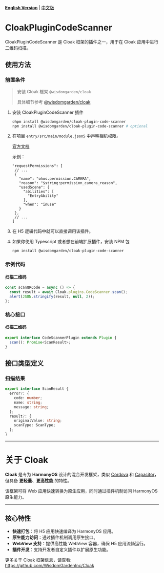 [**English Version**](./README-EN.md) | [中文版](./README.md)

# CloakPluginCodeScanner

CloakPluginCodeScanner 是 Cloak 框架的插件之一，用于在 Cloak 应用中进行二维码扫描。

## 使用方法

### 前置条件

> 安装 Cloak 框架 `@wisdomgarden/cloak`
>
> 具体细节参考 [@wisdomgarden/cloak](https://ohpm.openharmony.cn/#/cn/detail/@wisdomgarden%2Fcloak)

1. 安装 CloakPluginCodeScanner 插件
   ```bash
   ohpm install @wisdomgarden/cloak-plugin-code-scanner
   npm install @wisdomgarden/cloak-plugin-code-scanner # optional
   ```

2. 在项目 `entry/src/main/module.json5` 中声明相机权限。

   [官方文档](https://developer.huawei.com/consumer/cn/doc/harmonyos-guides-V5/declare-permissions-V5#%E5%9C%A8%E9%85%8D%E7%BD%AE%E6%96%87%E4%BB%B6%E4%B8%AD%E5%A3%B0%E6%98%8E%E6%9D%83%E9%99%90)

   示例：
   ```json5
   "requestPermissions": [
    // ...
    {
      "name": "ohos.permission.CAMERA",
      "reason": "$string:permission_camera_reason",
      "usedScene": {
        "abilities": [
          "EntryAbility"
        ],
        "when": "inuse"
      }
    },
    // ...
   ]
   ```

3. 在 H5 逻辑代码中就可以直接调用该插件。

4. 如果你使用 Typescript 或者想在前端扩展插件，安装 NPM 包
   ```bash
   npm install @wisdomgarden/cloak-plugin-code-scanner
   ```

### 示例代码

#### 扫描二维码
```javascript
const scanQRCode = async () => {
  const result = await Cloak.plugins.CodeScanner.scan();
  alert(JSON.stringify(result, null, 2));
};
```

### 核心接口

#### 扫描二维码
```typescript
export interface CodeScannerPlugin extends Plugin {
  scan(): Promise<ScanResult>;
}
```

## 接口类型定义

### 扫描结果
```typescript
export interface ScanResult {
  error?: {
    code: number;
    name: string;
    message: string;
  };
  result?: {
    originalValue: string;
    scanType: ScanType;
  };
}
```

---

# 关于 **Cloak**

**Cloak** 是专为 **HarmonyOS** 设计的混合开发框架，类似 [Cordova](https://cordova.apache.org/) 和 [Capacitor](https://capacitorjs.com/)，但具备 **更轻量**、**更高性能** 的特性。

该框架可将 Web 应用快速转换为原生应用，同时通过插件机制访问 HarmonyOS 原生能力。

---

## 核心特性

- **快速打包**：将 H5 应用快速编译为 HarmonyOS 应用。
- **原生能力访问**：通过插件机制调用原生接口。
- **WebView 支持**：提供高性能 WebView 容器，确保 H5 应用流畅运行。
- **插件开发**：支持开发者自定义插件以扩展原生功能。

更多关于 Cloak 框架信息，请查看: https://github.com/WisdomGardenInc/Cloak